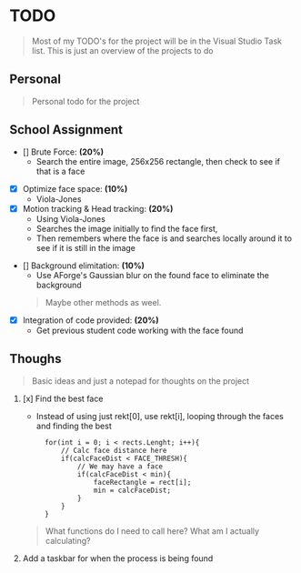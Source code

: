 # TODO
> Most of my TODO's for the project will be in the Visual Studio Task list.  This is just an overview of the projects to do

## Personal
> Personal todo for the project


## School Assignment
- [] Brute Force: **(20%)** 
    - Search the entire image, 256x256 rectangle, then check to see if that is a face
- [x] Optimize face space: **(10%)**
    - Viola-Jones
- [x] Motion tracking & Head tracking: **(20%)**
    - Using Viola-Jones
    - Searches the image initially to find the face first,
    - Then remembers where the face is and searches locally around it to see if it is still in the image
- [] Background elimitation: **(10%)**
   - Use AForge's Gaussian blur on the found face to eliminate the background
   > Maybe other methods as weel.
- [x] Integration of code provided: **(20%)**
    - Get previous student code working with the face found

## Thoughs
> Basic ideas and just a notepad for thoughts on the project

1. [x] Find the best face
    - Instead of using just rekt[0], use rekt[i], looping through the faces and finding the best  
        
            for(int i = 0; i < rects.Lenght; i++){
                // Calc face distance here
                if(calcFaceDist < FACE_THRESH){
                    // We may have a face
                    if(calcFaceDist < min){
                        faceRectangle = rect[i];
                        min = calcFaceDist;
                    }
                }
            }  
            
    > What functions do I need to call here? What am I actually calculating?
2. Add a taskbar for when the process is being found
